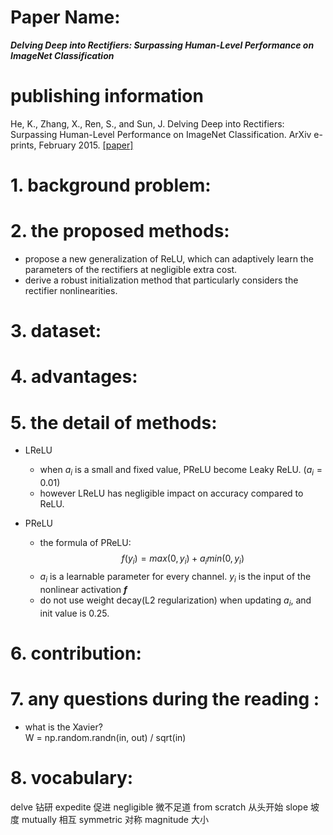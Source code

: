 
# Paper Name:
**_Delving Deep into Rectifiers: Surpassing Human-Level Performance on ImageNet Classification_**

# publishing information
He, K., Zhang, X., Ren, S., and Sun, J. Delving Deep into Rectifiers: Surpassing Human-Level Performance on ImageNet Classification. ArXiv e-prints, February 2015.
[[paper]](https://www.cv-foundation.org/openaccess/content_iccv_2015/html/He_Delving_Deep_into_ICCV_2015_paper.html)
# 1. background problem:

# 2. the proposed methods:
  * propose a new generalization of ReLU, which can adaptively learn the parameters of the rectifiers at negligible extra cost.
  * derive a robust initialization method that particularly considers the rectifier nonlinearities.

# 3. dataset:

# 4. advantages:

# 5. the detail of methods:
  * LReLU
    * when $a_{i}$ is a small and fixed value, PReLU become Leaky ReLU. ($a_{i} = 0.01$)
    * however LReLU has negligible impact on accuracy compared to ReLU.
  
  * PReLU
    * the formula of PReLU:
        $$f(y_{i}) = max(0,y_{i}) + a_{i}min(0,y_{i}) $$
    * $a_{i}$ is a learnable parameter for every channel. 
    $y_{i}$ is the input of the nonlinear activation **_f_**
    * do not use weight decay(L2 regularization) when updating $a_{i}$, and init value is 0.25.

# 6. contribution:

# 7. any questions during the reading :
  * what is the Xavier?<br>
    W = np.random.randn(in, out) / sqrt(in) 
# 8. vocabulary:
delve 钻研
expedite 促进
negligible 微不足道
from scratch 从头开始
slope 坡度
mutually 相互
symmetric 对称
magnitude 大小




